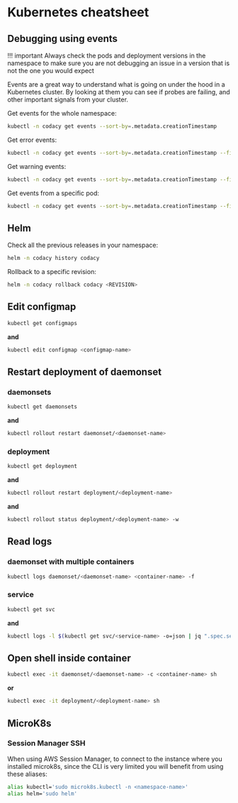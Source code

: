 # Kubernetes cheatsheet

## Debugging using events

!!! important
    Always check the pods and deployment versions in the namespace
    to make sure you are not debugging an issue in a version that is not the one you would expect

Events are a great way to understand what is going on under the hood in a Kubernetes cluster.
By looking at them you can see if probes are failing, and other important signals from your cluster.

Get events for the whole namespace:

```bash
kubectl -n codacy get events --sort-by=.metadata.creationTimestamp
```

Get error events:

```bash
kubectl -n codacy get events --sort-by=.metadata.creationTimestamp --field-selector type=Error
```

Get warning events:

```bash
kubectl -n codacy get events --sort-by=.metadata.creationTimestamp --field-selector type=Warning
```

Get events from a specific pod:

```bash
kubectl -n codacy get events --sort-by=.metadata.creationTimestamp --field-selector involvedObject.name=<POD-NAME>
```

## Helm

Check all the previous releases in your namespace:

```bash
helm -n codacy history codacy
```

Rollback to a specific revision:

```bash
helm -n codacy rollback codacy <REVISION>
```

## Edit configmap

```bash
kubectl get configmaps
```

**and**

```bash
kubectl edit configmap <configmap-name>
```

## Restart deployment of daemonset

### daemonsets

```bash
kubectl get daemonsets
```

**and**

```bash
kubectl rollout restart daemonset/<daemonset-name>
```

### deployment

```bash
kubectl get deployment
```

**and**

```bash
kubectl rollout restart deployment/<deployment-name>
```

**and**

```bash
kubectl rollout status deployment/<deployment-name> -w
```

## Read logs

### daemonset with multiple containers

```bash
kubectl logs daemonset/<daemonset-name> <container-name> -f
```

### service

```bash
kubectl get svc
```

**and**

```bash
kubectl logs -l $(kubectl get svc/<service-name> -o=json | jq ".spec.selector" | jq -r 'to_entries|map("\(.key)=\(.value|tostring)")|.[]' | sed -e 'H;${x;s/\n/,/g;s/^,//;p;};d') -f
```

## Open shell inside container

```bash
kubectl exec -it daemonset/<daemonset-name> -c <container-name> sh
```

**or**

```bash
kubectl exec -it deployment/<deployment-name> sh
```

## MicroK8s

### Session Manager SSH

When using AWS Session Manager, to connect to the instance where you installed microk8s,
since the CLI is very limited you will benefit from using these aliases:

```bash
alias kubectl='sudo microk8s.kubectl -n <namespace-name>'
alias helm='sudo helm'
```
